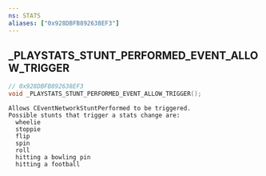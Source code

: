 ```yaml
---
ns: STATS
aliases: ["0x928DBFB892638EF3"]
---
```

## _PLAYSTATS_STUNT_PERFORMED_EVENT_ALLOW_TRIGGER

```c
// 0x928DBFB892638EF3
void _PLAYSTATS_STUNT_PERFORMED_EVENT_ALLOW_TRIGGER();
```

```
Allows CEventNetworkStuntPerformed to be triggered.
Possible stunts that trigger a stats change are:
  wheelie
  stoppie
  flip
  spin
  roll
  hitting a bowling pin
  hitting a football
```

